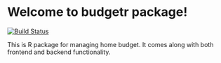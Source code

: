 # Welcome to budgetr package!

[![Build Status](https://travis-ci.org/daniel-rodak/budgetr.svg?branch=master)](https://travis-ci.org/daniel-rodak/budgetr)

This is R package for managing home budget. It comes along with both frontend
and backend functionality.

